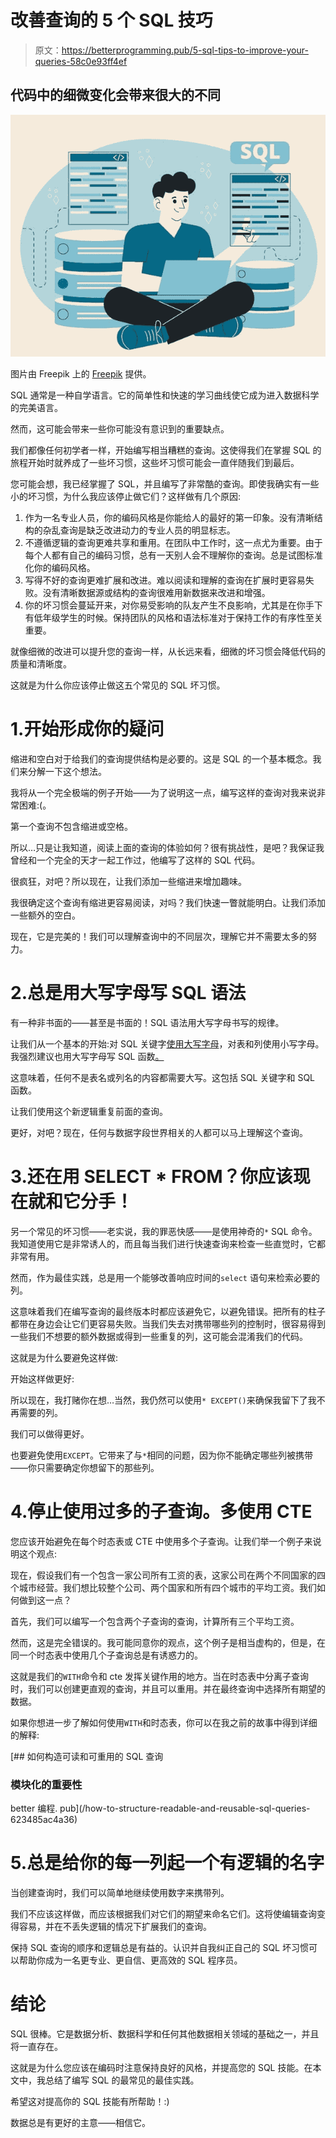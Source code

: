 # 改善查询的 5 个 SQL 技巧

> 原文：<https://betterprogramming.pub/5-sql-tips-to-improve-your-queries-58c0e93ff4ef>

## 代码中的细微变化会带来很大的不同

![](img/1d1578fa87352f5132227dc3f39d5acb.png)

图片由 Freepik 上的 [Freepik](https://www.freepik.com/author/freepik) 提供。

SQL 通常是一种自学语言。它的简单性和快速的学习曲线使它成为进入数据科学的完美语言。

然而，这可能会带来一些你可能没有意识到的重要缺点。

我们都像任何初学者一样，开始编写相当糟糕的查询。这使得我们在掌握 SQL 的旅程开始时就养成了一些坏习惯，这些坏习惯可能会一直伴随我们到最后。

您可能会想，我已经掌握了 SQL，并且编写了非常酷的查询。即使我确实有一些小的坏习惯，为什么我应该停止做它们？这样做有几个原因:

1.  作为一名专业人员，你的编码风格是你能给人的最好的第一印象。没有清晰结构的杂乱查询是缺乏改进动力的专业人员的明显标志。
2.  不遵循逻辑的查询更难共享和重用。在团队中工作时，这一点尤为重要。由于每个人都有自己的编码习惯，总有一天别人会不理解你的查询。总是试图标准化你的编码风格。
3.  写得不好的查询更难扩展和改进。难以阅读和理解的查询在扩展时更容易失败。没有清晰数据源或结构的查询很难用新数据来改进和增强。
4.  你的坏习惯会蔓延开来，对你易受影响的队友产生不良影响，尤其是在你手下有低年级学生的时候。保持团队的风格和语法标准对于保持工作的有序性至关重要。

就像细微的改进可以提升您的查询一样，从长远来看，细微的坏习惯会降低代码的质量和清晰度。

这就是为什么你应该停止做这五个常见的 SQL 坏习惯。

# 1.开始形成你的疑问

缩进和空白对于给我们的查询提供结构是必要的。这是 SQL 的一个基本概念。我们来分解一下这个想法。

我将从一个完全极端的例子开始——为了说明这一点，编写这样的查询对我来说非常困难:(。

第一个查询不包含缩进或空格。

所以…只是让我知道，阅读上面的查询的体验如何？很有挑战性，是吧？我保证我曾经和一个完全的天才一起工作过，他编写了这样的 SQL 代码。

很疯狂，对吧？所以现在，让我们添加一些缩进来增加趣味。

我很确定这个查询有缩进更容易阅读，对吗？我们快速一瞥就能明白。让我们添加一些额外的空白。

现在，它是完美的！我们可以理解查询中的不同层次，理解它并不需要太多的努力。

# 2.总是用大写字母写 SQL 语法

有一种非书面的——甚至是书面的！SQL 语法用大写字母书写的规律。

让我们从一个基本的开始:对 SQL 关键字[使用大写字母](https://www.w3schools.com/sql/sql_ref_keywords.asp)，对表和列使用小写字母。我强烈建议也用大写字母写 SQL 函数[。](https://www.w3schools.com/sql/sql_ref_mysql.asp)

这意味着，任何不是表名或列名的内容都需要大写。这包括 SQL 关键字和 SQL 函数。

让我们使用这个新逻辑重复前面的查询。

更好，对吧？现在，任何与数据字段世界相关的人都可以马上理解这个查询。

# 3.还在用 SELECT * FROM？你应该现在就和它分手！

另一个常见的坏习惯——老实说，我的罪恶快感——是使用神奇的`*` SQL 命令。我知道使用它是非常诱人的，而且每当我们进行快速查询来检查一些直觉时，它都非常有用。

然而，作为最佳实践，总是用一个能够改善响应时间的`select` 语句来检索必要的列。

这意味着我们在编写查询的最终版本时都应该避免它，以避免错误。把所有的柱子都带在身边会让它们更容易失败。当我们失去对携带哪些列的控制时，很容易得到一些我们不想要的额外数据或得到一些重复的列，这可能会混淆我们的代码。

这就是为什么要避免这样做:

开始这样做更好:

所以现在，我打赌你在想…当然，我仍然可以使用`* EXCEPT()`来确保我留下了我不再需要的列。

我们可以做得更好。

也要避免使用`EXCEPT`。它带来了与`*`相同的问题，因为你不能确定哪些列被携带——你只需要确定你想留下的那些列。

# 4.停止使用过多的子查询。多使用 CTE

您应该开始避免在每个时态表或 CTE 中使用多个子查询。让我们举一个例子来说明这个观点:

现在，假设我们有一个包含一家公司所有工资的表，这家公司在两个不同国家的四个城市经营。我们想比较整个公司、两个国家和所有四个城市的平均工资。我们如何做到这一点？

首先，我们可以编写一个包含两个子查询的查询，计算所有三个平均工资。

然而，这是完全错误的。我可能同意你的观点，这个例子是相当虚构的，但是，在同一个时态表中使用几个子查询总是有诱惑力的。

这就是我们的`WITH`命令和 cte 发挥关键作用的地方。当在时态表中分离子查询时，我们可以创建更直观的查询，并且可以重用。并在最终查询中选择所有期望的数据。

如果你想进一步了解如何使用`WITH`和时态表，你可以在我之前的故事中得到详细的解释:

[](/how-to-structure-readable-and-reusable-sql-queries-623485ac4a36) [## 如何构造可读和可重用的 SQL 查询

### 模块化的重要性

better 编程. pub](/how-to-structure-readable-and-reusable-sql-queries-623485ac4a36) 

# 5.总是给你的每一列起一个有逻辑的名字

当创建查询时，我们可以简单地继续使用数字来携带列。

我们不应该这样做，而应该根据我们对它们的期望来命名它们。这将使编辑查询变得容易，并在不丢失逻辑的情况下扩展我们的查询。

保持 SQL 查询的顺序和逻辑总是有益的。认识并自我纠正自己的 SQL 坏习惯可以帮助你成为一名更专业、更自信、更高效的 SQL 程序员。

# 结论

SQL 很棒。它是数据分析、数据科学和任何其他数据相关领域的基础之一，并且将一直存在。

这就是为什么您应该在编码时注意保持良好的风格，并提高您的 SQL 技能。在本文中，我总结了编写 SQL 的最常见的最佳实践。

希望这对提高你的 SQL 技能有所帮助！:)

数据总是有更好的主意——相信它。
